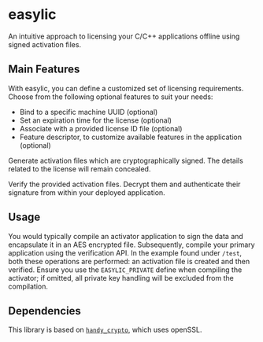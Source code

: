 # easylic
An intuitive approach to licensing your C/C++ applications offline using signed activation files.

## Main Features
With easylic, you can define a customized set of licensing requirements. Choose from the following optional features to suit your needs:
- Bind to a specific machine UUID (optional)
- Set an expiration time for the license (optional)
- Associate with a provided license ID file (optional)
- Feature descriptor, to customize available features in the application (optional)

Generate activation files which are cryptographically signed. The details related to the license will remain concealed.

Verify the provided activation files. Decrypt them and authenticate their signature from within your deployed application.

## Usage
You would typically compile an activator application to sign the data and encapsulate it in an AES encrypted file. Subsequently, compile your primary application using the verification API. In the example found under `/test`, both these operations are performed: an activation file is created and then verified. Ensure you use the `EASYLIC_PRIVATE` define when compiling the activator; if omitted, all private key handling will be excluded from the compilation.

## Dependencies
This library is based on [`handy_crypto`](https://github.com/cesarruano/handy_crypto), which uses openSSL.
